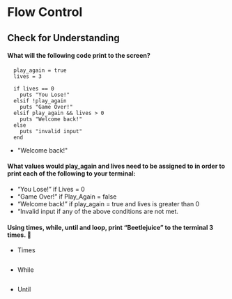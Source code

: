 # Flow Control

## Check for Understanding

#### What will the following code print to the screen?

```
  play_again = true
  lives = 3

  if lives == 0
    puts "You Lose!"
  elsif !play_again
    puts "Game Over!"
  elsif play_again && lives > 0
    puts "Welcome back!"
  else
    puts "invalid input"
  end
```

  * "Welcome back!"

#### What values would play_again and lives need to be assigned to in order to print each of the following to your terminal:

  * “You Lose!” if Lives = 0
  * “Game Over!” if Play_Again = false
  * “Welcome back!” if play_again = true and lives is greater than 0
  * “Invalid input if any of the above conditions are not met.

#### Using times, while, until and loop, print “Beetlejuice” to the terminal 3 times. 🐝

  * Times
  ```
  ```

  * While
  ```
  ```

  * Until
  ```
  ```
